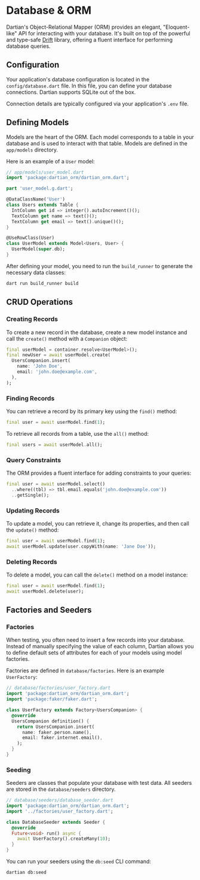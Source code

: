 # Database & ORM

Dartian's Object-Relational Mapper (ORM) provides an elegant, "Eloquent-like" API for interacting with your database. It's built on top of the powerful and type-safe [Drift](https://drift.simonbinder.eu/) library, offering a fluent interface for performing database queries.

## Configuration

Your application's database configuration is located in the `config/database.dart` file. In this file, you can define your database connections. Dartian supports SQLite out of the box.

Connection details are typically configured via your application's `.env` file.

## Defining Models

Models are the heart of the ORM. Each model corresponds to a table in your database and is used to interact with that table. Models are defined in the `app/models` directory.

Here is an example of a `User` model:

```dart
// app/models/user_model.dart
import 'package:dartian_orm/dartian_orm.dart';

part 'user_model.g.dart';

@DataClassName('User')
class Users extends Table {
  IntColumn get id => integer().autoIncrement()();
  TextColumn get name => text()();
  TextColumn get email => text().unique()();
}

@UseRowClass(User)
class UserModel extends Model<Users, User> {
  UserModel(super.db);
}
```

After defining your model, you need to run the `build_runner` to generate the necessary data classes:

```bash
dart run build_runner build
```

## CRUD Operations

### Creating Records

To create a new record in the database, create a new model instance and call the `create()` method with a `Companion` object:

```dart
final userModel = container.resolve<UserModel>();
final newUser = await userModel.create(
  UsersCompanion.insert(
    name: 'John Doe',
    email: 'john.doe@example.com',
  ),
);
```

### Finding Records

You can retrieve a record by its primary key using the `find()` method:

```dart
final user = await userModel.find(1);
```

To retrieve all records from a table, use the `all()` method:

```dart
final users = await userModel.all();
```

### Query Constraints

The ORM provides a fluent interface for adding constraints to your queries:

```dart
final user = await userModel.select()
  ..where((tbl) => tbl.email.equals('john.doe@example.com'))
  ..getSingle();
```

### Updating Records

To update a model, you can retrieve it, change its properties, and then call the `update()` method:

```dart
final user = await userModel.find(1);
await userModel.update(user.copyWith(name: 'Jane Doe'));
```

### Deleting Records

To delete a model, you can call the `delete()` method on a model instance:

```dart
final user = await userModel.find(1);
await userModel.delete(user);
```

## Factories and Seeders

### Factories

When testing, you often need to insert a few records into your database. Instead of manually specifying the value of each column, Dartian allows you to define default sets of attributes for each of your models using model factories.

Factories are defined in `database/factories`. Here is an example `UserFactory`:

```dart
// database/factories/user_factory.dart
import 'package:dartian_orm/dartian_orm.dart';
import 'package:faker/faker.dart';

class UserFactory extends Factory<UsersCompanion> {
  @override
  UsersCompanion definition() {
    return UsersCompanion.insert(
      name: faker.person.name(),
      email: faker.internet.email(),
    );
  }
}
```

### Seeding

Seeders are classes that populate your database with test data. All seeders are stored in the `database/seeders` directory.

```dart
// database/seeders/database_seeder.dart
import 'package:dartian_orm/dartian_orm.dart';
import '../factories/user_factory.dart';

class DatabaseSeeder extends Seeder {
  @override
  Future<void> run() async {
    await UserFactory().createMany(10);
  }
}
```

You can run your seeders using the `db:seed` CLI command:

```bash
dartian db:seed
```
